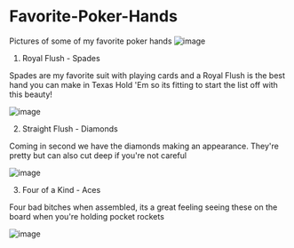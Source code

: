 # Favorite-Poker-Hands
Pictures of some of my favorite poker hands
![image](https://user-images.githubusercontent.com/80117777/110666695-8ec12700-8197-11eb-9785-4d8553dbb7f2.png)


1) Royal Flush - Spades

Spades are my favorite suit with playing cards and a Royal Flush is the best hand you can make in Texas Hold 'Em so its fitting to start the list off with this beauty!

![image](https://user-images.githubusercontent.com/80117777/110667307-1eff6c00-8198-11eb-8195-9e1de23941fa.png)

2) Straight Flush - Diamonds

Coming in second we have the diamonds making an appearance. They're pretty but can also cut deep if you're not careful

![image](https://user-images.githubusercontent.com/80117777/110667815-a0ef9500-8198-11eb-9fc5-a8b2d44dffb5.png)

3) Four of a Kind - Aces

Four bad bitches when assembled, its a great feeling seeing these on the board when you're holding pocket rockets

![image](https://user-images.githubusercontent.com/80117777/110669072-f7a99e80-8199-11eb-9622-aa0eb38423be.png)
